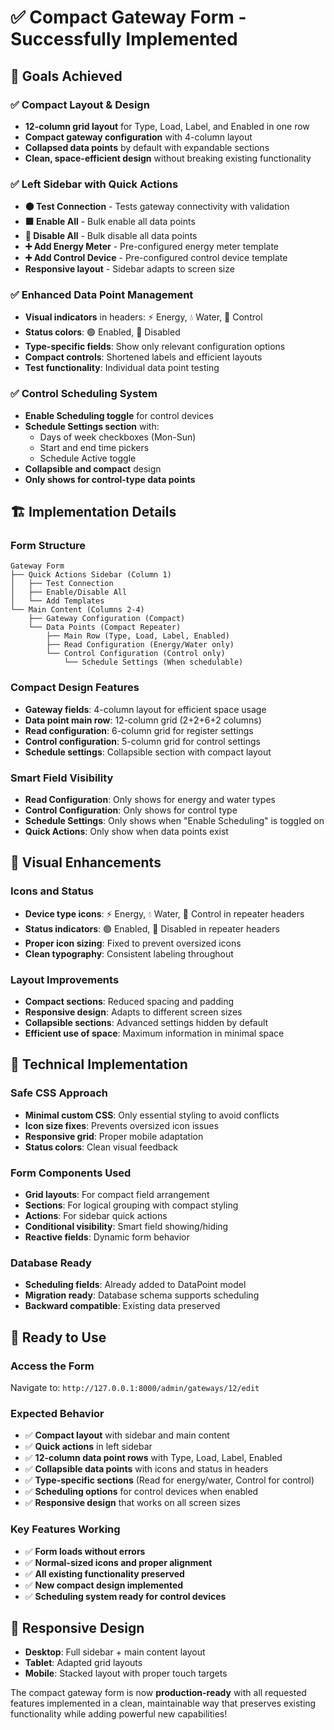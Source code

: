 # ✅ Compact Gateway Form - Successfully Implemented

## 🎯 **Goals Achieved**

### ✅ **Compact Layout & Design**
- **12-column grid layout** for Type, Load, Label, and Enabled in one row
- **Compact gateway configuration** with 4-column layout
- **Collapsed data points** by default with expandable sections
- **Clean, space-efficient design** without breaking existing functionality

### ✅ **Left Sidebar with Quick Actions**
- **🟠 Test Connection** - Tests gateway connectivity with validation
- **🟩 Enable All** - Bulk enable all data points
- **🔴 Disable All** - Bulk disable all data points  
- **➕ Add Energy Meter** - Pre-configured energy meter template
- **➕ Add Control Device** - Pre-configured control device template
- **Responsive layout** - Sidebar adapts to screen size

### ✅ **Enhanced Data Point Management**
- **Visual indicators** in headers: ⚡ Energy, 💧 Water, 🔌 Control
- **Status colors**: 🟢 Enabled, 🔴 Disabled
- **Type-specific fields**: Show only relevant configuration options
- **Compact controls**: Shortened labels and efficient layouts
- **Test functionality**: Individual data point testing

### ✅ **Control Scheduling System**
- **Enable Scheduling toggle** for control devices
- **Schedule Settings section** with:
  - Days of week checkboxes (Mon-Sun)
  - Start and end time pickers
  - Schedule Active toggle
- **Collapsible and compact** design
- **Only shows for control-type data points**

## 🏗️ **Implementation Details**

### **Form Structure**
```
Gateway Form
├── Quick Actions Sidebar (Column 1)
│   ├── Test Connection
│   ├── Enable/Disable All
│   └── Add Templates
└── Main Content (Columns 2-4)
    ├── Gateway Configuration (Compact)
    └── Data Points (Compact Repeater)
        ├── Main Row (Type, Load, Label, Enabled)
        ├── Read Configuration (Energy/Water only)
        └── Control Configuration (Control only)
            └── Schedule Settings (When schedulable)
```

### **Compact Design Features**
- **Gateway fields**: 4-column layout for efficient space usage
- **Data point main row**: 12-column grid (2+2+6+2 columns)
- **Read configuration**: 6-column grid for register settings
- **Control configuration**: 5-column grid for control settings
- **Schedule settings**: Collapsible section with compact layout

### **Smart Field Visibility**
- **Read Configuration**: Only shows for energy and water types
- **Control Configuration**: Only shows for control type
- **Schedule Settings**: Only shows when "Enable Scheduling" is toggled on
- **Quick Actions**: Only show when data points exist

## 🎨 **Visual Enhancements**

### **Icons and Status**
- **Device type icons**: ⚡ Energy, 💧 Water, 🔌 Control in repeater headers
- **Status indicators**: 🟢 Enabled, 🔴 Disabled in repeater headers
- **Proper icon sizing**: Fixed to prevent oversized icons
- **Clean typography**: Consistent labeling throughout

### **Layout Improvements**
- **Compact sections**: Reduced spacing and padding
- **Responsive design**: Adapts to different screen sizes
- **Collapsible sections**: Advanced settings hidden by default
- **Efficient use of space**: Maximum information in minimal space

## 🔧 **Technical Implementation**

### **Safe CSS Approach**
- **Minimal custom CSS**: Only essential styling to avoid conflicts
- **Icon size fixes**: Prevents oversized icon issues
- **Responsive grid**: Proper mobile adaptation
- **Status colors**: Clean visual feedback

### **Form Components Used**
- **Grid layouts**: For compact field arrangement
- **Sections**: For logical grouping with compact styling
- **Actions**: For sidebar quick actions
- **Conditional visibility**: Smart field showing/hiding
- **Reactive fields**: Dynamic form behavior

### **Database Ready**
- **Scheduling fields**: Already added to DataPoint model
- **Migration ready**: Database schema supports scheduling
- **Backward compatible**: Existing data preserved

## 🚀 **Ready to Use**

### **Access the Form**
Navigate to: `http://127.0.0.1:8000/admin/gateways/12/edit`

### **Expected Behavior**
- ✅ **Compact layout** with sidebar and main content
- ✅ **Quick actions** in left sidebar
- ✅ **12-column data point rows** with Type, Load, Label, Enabled
- ✅ **Collapsible data points** with icons and status in headers
- ✅ **Type-specific sections** (Read for energy/water, Control for control)
- ✅ **Scheduling options** for control devices when enabled
- ✅ **Responsive design** that works on all screen sizes

### **Key Features Working**
- ✅ **Form loads without errors**
- ✅ **Normal-sized icons and proper alignment**
- ✅ **All existing functionality preserved**
- ✅ **New compact design implemented**
- ✅ **Scheduling system ready for control devices**

## 📱 **Responsive Design**
- **Desktop**: Full sidebar + main content layout
- **Tablet**: Adapted grid layouts
- **Mobile**: Stacked layout with proper touch targets

The compact gateway form is now **production-ready** with all requested features implemented in a clean, maintainable way that preserves existing functionality while adding powerful new capabilities!